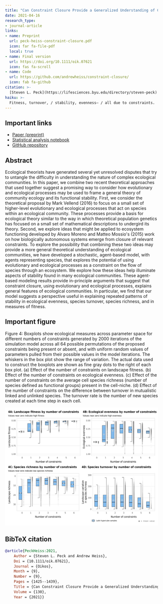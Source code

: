 ```yaml
---
title: "Can Constraint Closure Provide a Generalized Understanding of Community Dynamics in Ecosystems?"
date: 2021-04-16
research_type: 
- journal-article
links:
- name: Preprint
  url: peck-heiss-constraint-closure.pdf
  icon: far fa-file-pdf
  local: true
- name: Final version
  url: https://doi.org/10.1111/oik.07621
  icon: fas fa-scroll
- name: Code
  url: https://github.com/andrewheiss/constraint-closure/
  icon: fab fa-github
citation: >-
  [Steven L. Peck](https://lifesciences.byu.edu/directory/steven-peck) and **Andrew Heiss**, "Can Constraint Closure Provide a Generalized Understanding of Community Dynamics in Ecosystems?” *Oikos* 130, no. 9 (September 2021): 1425–1439, doi: [`10.1111/oik.07621`](https://doi.org/10.1111/oik.07621)
haiku: >-
  Fitness, turnover, / stability, evenness— / all due to constraints.
---
```


## Important links

- [Paper (preprint)](peck-heiss-constraint-closure.pdf)
- [Statistical analysis notebook](https://stats.andrewheiss.com/constraint-closure/)
- [GitHub repository](https://github.com/andrewheiss/constraint-closure/)

## Abstract

Ecological theorists have generated several yet unresolved disputes that try to untangle the difficulty in understanding the nature of complex ecological communities. In this paper, we combine two recent theoretical approaches that used together suggest a promising way to consider how evolutionary and ecological processes may be used to frame a general theory of community ecology and its functional stability. First, we consider the theoretical proposal by Mark Vellend (2016) to focus on a small set of higher-level evolutionary and ecological processes that act on species within an ecological community. These processes provide a basis for ecological theory similar to the way in which theoretical population genetics has focused on a small set of mathematical descriptions to undergird its theory. Second, we explore ideas that might be applied to ecosystem functioning developed by Alvaro Moreno and Matteo Mossio's (2015) work on how biologically autonomous systems emerge from closure of relevant constraints. To explore the possibility that combining these two ideas may provide a more general theoretical understanding of ecological communities, we have developed a stochastic, agent-based model, with agents representing species, that explores the potential of using evolutionary and ecological processes as a constraint on the flow of species through an ecosystem. We explore how these ideas help illuminate aspects of stability found in many ecological communities. These agent-based modeling results provide in-principle arguments that suggest that constraint closure, using evolutionary and ecological processes, explains general features of ecological communities. In particular, we find that our model suggests a perspective useful in explaining repeated patterns of stability in ecological evenness, species turnover, species richness, and in measures of fitness.


## Important figure

Figure 4: Boxplots show ecological measures across parameter space for different numbers of constraints generated by 2000 iterations of the simulation model across all 64 possible permutations of the proposed constraints being present or absent, and with uniform random values of parameters pulled from their possible values in the model iterations. The whiskers in the box plot show the range of variation. The actual data used to construct the boxplots are shown as fine gray dots to the right of each box plot. (a) Effect of the number of constraints on landscape fitness. (b) Effect of the number of constraints on ecological evenness. (c) Effect of the number of constraints on the average cell species richness (number of species defined as functional groups) present in the cell-niche. (d) Effect of the number of constraints on the difference between turnover in mutualistic linked and unlinked species. The turnover rate is the number of new species created at each time step in each cell.

![Figure 4: Boxplots show ecological measures across parameter space for different numbers of constraints generated by 2000 iterations of the simulation model across all 64 possible permutations of the proposed constraints being present or absent](oikos-21_fig-4.png)


## BibTeX citation

```bibtex
@article{PeckHeiss:2021,
    Author = {Steven L. Peck and Andrew Heiss},
    Doi = {10.1111/oik.07621},
    Journal = {Oikos},
    Month = {9},
    Number = {9},
    Pages = {1425--1439},
    Title = {Can Constraint Closure Provide a Generalized Understanding of Community Dynamics in Ecosystems?},
    Volume = {130},
    Year = {2021}}
```

